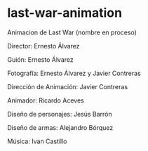 # last-war-animation
Animacion de Last War (nombre en proceso)

Director: Ernesto Álvarez

Guión: Ernesto Álvarez

Fotografía: Ernesto Álvarez y Javier Contreras

Dirección de Animación: Javier Contreras

Animador: Ricardo Aceves

Diseño de personajes: Jesús Barrón

Diseño de armas: Alejandro Bórquez

Música: Ivan Castillo

